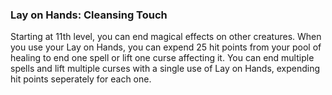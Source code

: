 ### Lay on Hands: Cleansing Touch
Starting at 11th level, you can end magical effects on other creatures. When you use your Lay on Hands, you can expend 25 hit points from your pool of healing to end one spell or lift one curse affecting it. You can end multiple spells and lift multiple curses with a single use of Lay on Hands, expending hit points seperately for each one.

<!--

-<< CHANGES >>-
- changed cleansing touch to an extention of lay on hands
- now learned at level 11
- removed dependency on charisma
- added verbiage on curses

-<< TODO >>-
- lifting curses might be too powerful

-<< COMMENTARY >>-
- paladin can prepare lift curse at level 10
- with such limited spell slots, paladin benefits a lot from this ability
- gives paladin one less resource to keep track of (good!)

-->
